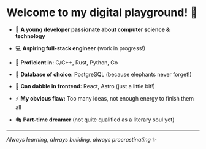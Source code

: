 # Welcome to my digital playground! 🌟

- 🚀 **A young developer passionate about computer science & technology**

- 💻 **Aspiring full-stack engineer** (work in progress!)

- 🔧 **Proficient in:** C/C++, Rust, Python, Go

- 🐘 **Database of choice:** PostgreSQL (because elephants never forget!)

- 🎨 **Can dabble in frontend:** React, Astro (just a little bit!)

- ⚡ **My obvious flaw:** Too many ideas, not enough energy to finish them all

- 🎭 **Part-time dreamer** (not quite qualified as a literary soul yet)

---

_Always learning, always building, always procrastinating_ ✨
